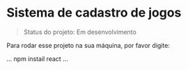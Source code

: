 <h1>Sistema de cadastro de jogos</h1>

> Status do projeto: Em desenvolvimento

Para rodar esse projeto na sua máquina, por favor digite:

...
npm instail react
...
